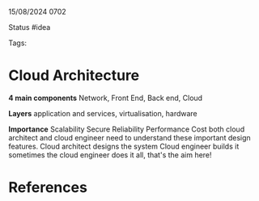 15/08/2024 0702

Status #idea

Tags:

# Cloud Architecture

**4 main components**
Network, Front End, Back end, Cloud

**Layers**
application and services, virtualisation, hardware

**Importance**
Scalability
Secure
Reliability
Performance
Cost
both cloud architect and cloud engineer need to understand these important design features.
Cloud architect designs the system
Cloud engineer builds it
sometimes the cloud engineer does it all, that's the aim here!


# References
